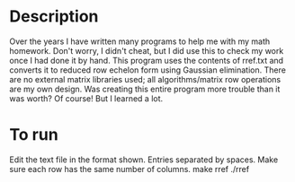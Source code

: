 # Description
Over the years I have written many programs to help me with my math homework. Don't worry, I didn't cheat, but I did use this to check my work once I had done it by hand. This program uses the contents of rref.txt and converts it to reduced row echelon form using Gaussian elimination. There are no external matrix libraries used; all algorithms/matrix row operations are my own design. Was creating this entire program more trouble than it was worth? Of course! But I learned a lot.
# To run
Edit the text file in the format shown. Entries separated by spaces. Make sure each row has the same number of columns. 
make rref
./rref
